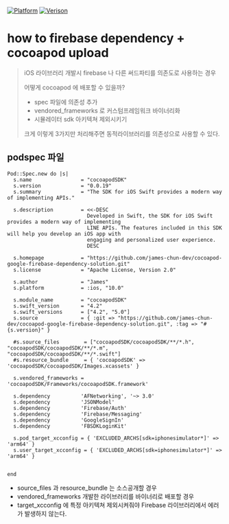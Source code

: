 [![Platform](https://img.shields.io/cocoapods/p/cocoapodSDK.svg?style=flat)](https://cocoapods.org/pods/git-public-pod-public)
[![Verison](https://img.shields.io/cocoapods/v/cocoapodSDK.svg)](https://cocoapods.org/pods/cocoapodSDK)

# how to firebase dependency + cocoapod upload

> iOS 라이브러리 개발시 firebase 나 다른 써드파티를 의존도로 사용하는 경우
>
> 어떻게 cocoapod 에 배포할 수 있을까?
>
> * spec 파일에 의존성 추가
> * vendored_frameworks 로 커스텀프레임워크 바이너리화
> * 시뮬레이터 sdk 아키텍쳐 제외시키기
>
> 크게 이렇게 3가지만 처리해주면 동적라이브러리를 의존성으로 사용할 수 있다.



## podspec 파일

```
Pod::Spec.new do |s|
  s.name                = "cocoapodSDK"
  s.version             = "0.0.19"
  s.summary             = "The SDK for iOS Swift provides a modern way of implementing APIs."

  s.description         = <<-DESC
                          Developed in Swift, the SDK for iOS Swift provides a modern way of implementing
                          LINE APIs. The features included in this SDK will help you develop an iOS app with
                          engaging and personalized user experience.
                          DESC

  s.homepage            = "https://github.com/james-chun-dev/cocoapod-google-firebase-dependency-solution.git"
  s.license             = "Apache License, Version 2.0"

  s.author              = "James"
  s.platform            = :ios, "10.0"
  
  s.module_name         = "cocoapodSDK"
  s.swift_version       = "4.2"
  s.swift_versions      = ["4.2", "5.0"]
  s.source              = { :git => "https://github.com/james-chun-dev/cocoapod-google-firebase-dependency-solution.git", :tag => "#{s.version}" }
  
  #s.source_files        = ["cocoapodSDK/cocoapodSDK/**/*.h", "cocoapodSDK/cocoapodSDK/**/*.m", "cocoapodSDK/cocoapodSDK/**/*.swift"]
  #s.resource_bundle     = { 'cocoapodSDK' => 'cocoapodSDK/cocoapodSDK/Images.xcassets' }
  
  s.vendored_frameworks = 'cocoapodSDK/Frameworks/cocoapodSDK.framework'
    
  s.dependency          'AFNetworking', '~> 3.0'
  s.dependency          'JSONModel'
  s.dependency          'Firebase/Auth'
  s.dependency          'Firebase/Messaging'
  s.dependency          'GoogleSignIn'
  s.dependency          'FBSDKLoginKit'
  
  s.pod_target_xcconfig = { 'EXCLUDED_ARCHS[sdk=iphonesimulator*]' => 'arm64' }
  s.user_target_xcconfig = { 'EXCLUDED_ARCHS[sdk=iphonesimulator*]' => 'arm64' }
    
  
end
```

* source_files 과 resource_bundle 는 소스공개할 경우
* vendored_frameworks 개발한 라이브러리를 바이너리로 배포할 경우
* target_xcconfig 에 특정 아키텍쳐 제외시켜줘야 Firebase 라이브러리에서 에러가 발생하지 않는다.